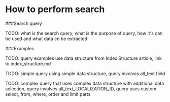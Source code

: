 How to perform search
=====================


###Search query

TODO: what is the search query, what is the purpose of query, 
how it's can be used and what data cn be extracted
 
 
###Examples

TODO: query examples use data structure from Index Structure article,
link to index_structure.md

TODO: simple query using simple data structure, query involves all_text field

TODO: complex query that uses complex data structure with additional data selection,
query involves all_text_LOCALIZATION_ID, query uses custom select, from, where, order and limit parts
